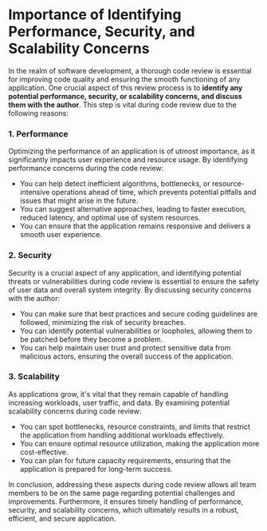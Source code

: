# Importance of Identifying Performance, Security, and Scalability Concerns

In the realm of software development, a thorough code review is essential for improving code quality and ensuring the smooth functioning of any application. One crucial aspect of this review process is to **identify any potential performance, security, or scalability concerns, and discuss them with the author**. This step is vital during code review due to the following reasons:

### 1. Performance

Optimizing the performance of an application is of utmost importance, as it significantly impacts user experience and resource usage. By identifying performance concerns during the code review:

- You can help detect inefficient algorithms, bottlenecks, or resource-intensive operations ahead of time, which prevents potential pitfalls and issues that might arise in the future.
- You can suggest alternative approaches, leading to faster execution, reduced latency, and optimal use of system resources.
- You can ensure that the application remains responsive and delivers a smooth user experience.

### 2. Security

Security is a crucial aspect of any application, and identifying potential threats or vulnerabilities during code review is essential to ensure the safety of user data and overall system integrity. By discussing security concerns with the author:

- You can make sure that best practices and secure coding guidelines are followed, minimizing the risk of security breaches.
- You can identify potential vulnerabilities or loopholes, allowing them to be patched before they become a problem.
- You can help maintain user trust and protect sensitive data from malicious actors, ensuring the overall success of the application.

### 3. Scalability

As applications grow, it's vital that they remain capable of handling increasing workloads, user traffic, and data. By examining potential scalability concerns during code review:

- You can spot bottlenecks, resource constraints, and limits that restrict the application from handling additional workloads effectively.
- You can ensure optimal resource utilization, making the application more cost-effective.
- You can plan for future capacity requirements, ensuring that the application is prepared for long-term success.

In conclusion, addressing these aspects during code review allows all team members to be on the same page regarding potential challenges and improvements. Furthermore, it ensures timely handling of performance, security, and scalability concerns, which ultimately results in a robust, efficient, and secure application.